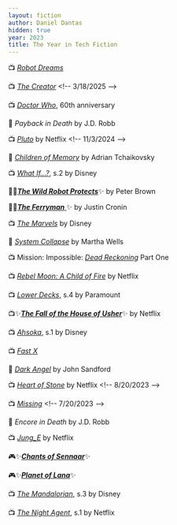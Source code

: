 ```yaml
---
layout: fiction
author: Daniel Dantas
hidden: true
year: 2023
title: The Year in Tech Fiction
---
```


📺 [_Robot Dreams_](https://en.wikipedia.org/wiki/Robot_Dreams_(film)) <!-- 3/24/2025 -->

📺 [_The Creator_](https://en.wikipedia.org/wiki/The_Creator_(2023_film)) <!-- 3/18/2025 -->

📺 [_Doctor Who_](https://en.wikipedia.org/wiki/Doctor_Who_specials_(2023)), 60th anniversary <!-- 1/13/2025 -->

📕 _Payback in Death_ by J.D. Robb <!-- 11/18/2024 -->

📺 [_Pluto_](https://en.wikipedia.org/wiki/Pluto_(TV_series)) by Netflix <!-- 11/3/2024 -->

📕 [_Children of Memory_](https://en.wikipedia.org/wiki/Children_of_Memory_(novel)) by Adrian Tchaikovsky <!-- 10/5/2024 -->

📺 [_What If...?_](https://en.wikipedia.org/wiki/What_If...%3F_season_2), s.2 by Disney <!-- 9/29/2024 -->

📕✨[***The Wild Robot Protects***](https://en.wikipedia.org/wiki/The_Wild_Robot_(novel)#The_Wild_Robot_Protects_(2023))✨ by Peter Brown <!-- 7/18/2024 -->

📕✨[***The Ferryman*** ](https://en.wikipedia.org/wiki/The_Ferryman_(novel))✨ by Justin Cronin <!-- 7/2/2024 -->

📺 [_The Marvels_](https://en.wikipedia.org/wiki/The_Marvels) by Disney <!-- 2/16/2024 -->

📕 [_System Collapse_](https://en.wikipedia.org/wiki/The_Murderbot_Diaries#System_Collapse_(2023)) by Martha Wells <!-- 2/10/2024 -->

📺 Mission: Impossible: [_Dead Reckoning_](https://en.wikipedia.org/wiki/Mission:_Impossible_%E2%80%93_Dead_Reckoning_Part_One) Part One <!-- 1/7/2024 -->

📺 [_Rebel Moon: A Child of Fire_](https://en.wikipedia.org/wiki/Rebel_Moon) by Netflix <!-- 12/28/2023 -->

📺 [_Lower Decks_](https://en.wikipedia.org/wiki/Star_Trek:_Lower_Decks_season_4), s.4 by Paramount <!-- 11/12/2023 -->

📺✨[***The Fall of the House of Usher***](https://en.wikipedia.org/wiki/The_Fall_of_the_House_of_Usher_(miniseries))✨ by Netflix <!-- 10/26/2023 -->

📺 [_Ahsoka_](https://en.wikipedia.org/wiki/Ahsoka_(TV_series)), s.1 by Disney <!-- 10/19/2023 -->

📺 [_Fast X_](https://en.wikipedia.org/wiki/Fast_X) <!-- 10/1/2023 -->

📕 [_Dark Angel_](https://www.johnsandford.org/letty02.html) by John Sandford <!-- 8/26/2023 -->

📺 [_Heart of Stone_](https://en.wikipedia.org/wiki/Heart_of_Stone_(2023_film)) by Netflix <!-- 8/20/2023 -->

📺 [_Missing_](https://en.wikipedia.org/wiki/Missing_(2023_film)) <!-- 7/20/2023 -->

📕 _Encore in Death_ by J.D. Robb <!-- 7/19/2023 -->

📺 [_Jung_E_](https://en.wikipedia.org/wiki/Jung_E) by Netflix <!-- 6/19/2023 -->

🎮✨[***Chants of Sennaar***](https://en.wikipedia.org/wiki/Chants_of_Sennaar)✨ <!-- 6/10/2023 -->

🎮✨[***Planet of Lana***](https://en.wikipedia.org/wiki/Planet_of_Lana)✨ <!-- 5/24/2023 -->

📺 [_The Mandalorian_](https://en.wikipedia.org/wiki/The_Mandalorian_season_3), s.3 by Disney <!-- 5/6/2023 -->

📺 [_The Night Agent_](https://en.wikipedia.org/wiki/The_Night_Agent#Season_1_(2023)), s.1 by Netflix <!-- 4/5/2023 -->
